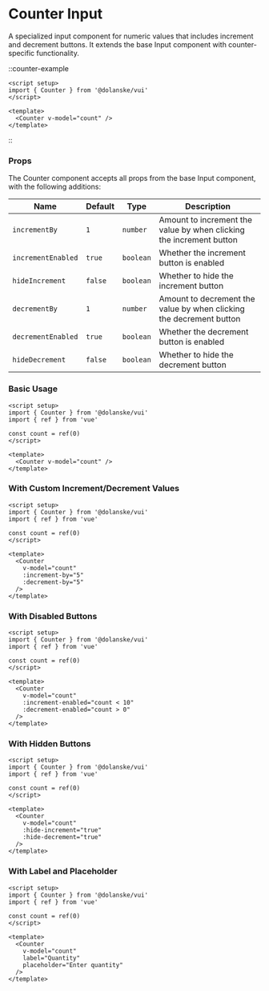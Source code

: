 # Counter Input

A specialized input component for numeric values that includes increment and decrement buttons. It extends the base Input component with counter-specific functionality.

::counter-example

```vue
<script setup>
import { Counter } from '@dolanske/vui'
</script>

<template>
  <Counter v-model="count" />
</template>
```

::

### Props

The Counter component accepts all props from the base Input component, with the following additions:

| Name               | Default | Type      | Description                                                         |
| ------------------ | ------- | --------- | ------------------------------------------------------------------- |
| `incrementBy`      | `1`     | `number`  | Amount to increment the value by when clicking the increment button |
| `incrementEnabled` | `true`  | `boolean` | Whether the increment button is enabled                             |
| `hideIncrement`    | `false` | `boolean` | Whether to hide the increment button                                |
| `decrementBy`      | `1`     | `number`  | Amount to decrement the value by when clicking the decrement button |
| `decrementEnabled` | `true`  | `boolean` | Whether the decrement button is enabled                             |
| `hideDecrement`    | `false` | `boolean` | Whether to hide the decrement button                                |

### Basic Usage

```vue
<script setup>
import { Counter } from '@dolanske/vui'
import { ref } from 'vue'

const count = ref(0)
</script>

<template>
  <Counter v-model="count" />
</template>
```

### With Custom Increment/Decrement Values

```vue
<script setup>
import { Counter } from '@dolanske/vui'
import { ref } from 'vue'

const count = ref(0)
</script>

<template>
  <Counter
    v-model="count"
    :increment-by="5"
    :decrement-by="5"
  />
</template>
```

### With Disabled Buttons

```vue
<script setup>
import { Counter } from '@dolanske/vui'
import { ref } from 'vue'

const count = ref(0)
</script>

<template>
  <Counter
    v-model="count"
    :increment-enabled="count < 10"
    :decrement-enabled="count > 0"
  />
</template>
```

### With Hidden Buttons

```vue
<script setup>
import { Counter } from '@dolanske/vui'
import { ref } from 'vue'

const count = ref(0)
</script>

<template>
  <Counter
    v-model="count"
    :hide-increment="true"
    :hide-decrement="true"
  />
</template>
```

### With Label and Placeholder

```vue
<script setup>
import { Counter } from '@dolanske/vui'
import { ref } from 'vue'

const count = ref(0)
</script>

<template>
  <Counter
    v-model="count"
    label="Quantity"
    placeholder="Enter quantity"
  />
</template>
```
